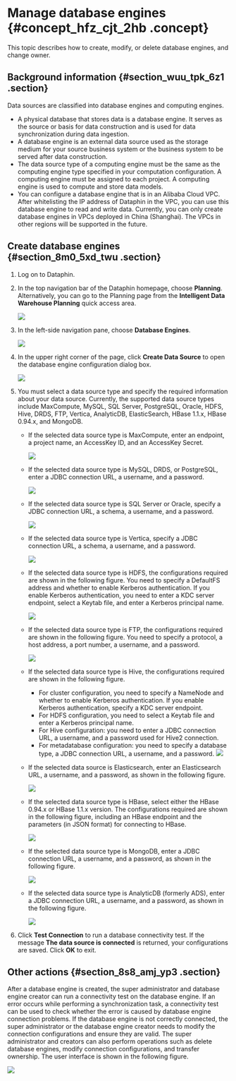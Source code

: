 # Manage database engines {#concept_hfz_cjt_2hb .concept}

This topic describes how to create, modify, or delete database engines, and change owner.

## Background information {#section_wuu_tpk_6z1 .section}

Data sources are classified into database engines and computing engines.

-   A physical database that stores data is a database engine. It serves as the source or basis for data construction and is used for data synchronization during data ingestion.
-   A database engine is an external data source used as the storage medium for your source business system or the business system to be served after data construction.
-   The data source type of a computing engine must be the same as the computing engine type specified in your computation configuration. A computing engine must be assigned to each project. A computing engine is used to compute and store data models.
-   You can configure a database engine that is in an Alibaba Cloud VPC. After whitelisting the IP address of Dataphin in the VPC, you can use this database engine to read and write data. Currently, you can only create database engines in VPCs deployed in China \(Shanghai\). The VPCs in other regions will be supported in the future.

## Create database engines {#section_8m0_5xd_twu .section}

1.  Log on to Dataphin.
2.  In the top navigation bar of the Dataphin homepage, choose **Planning**. Alternatively, you can go to the Planning page from the **Intelligent Data Warehouse Planning** quick access area.

    ![](http://static-aliyun-doc.oss-cn-hangzhou.aliyuncs.com/assets/img/148397/156153698941387_en-US.png)

3.  In the left-side navigation pane, choose **Database Engines**.

    ![](http://static-aliyun-doc.oss-cn-hangzhou.aliyuncs.com/assets/img/149041/156153699041445_en-US.png)

4.  In the upper right corner of the page, click **Create Data Source** to open the database engine configuration dialog box.

    ![](http://static-aliyun-doc.oss-cn-hangzhou.aliyuncs.com/assets/img/149041/156153699041448_en-US.png)

5.  You must select a data source type and specify the required information about your data source. Currently, the supported data source types include MaxCompute, MySQL, SQL Server, PostgreSQL, Oracle, HDFS, Hive, DRDS, FTP, Vertica, AnalyticDB, ElasticSearch, HBase 1.1.x, HBase 0.94.x, and MongoDB.
    -   If the selected data source type is MaxCompute, enter an endpoint, a project name, an AccessKey ID, and an AccessKey Secret.

        ![](http://static-aliyun-doc.oss-cn-hangzhou.aliyuncs.com/assets/img/149041/156153699041450_en-US.png)

    -   If the selected data source type is MySQL, DRDS, or PostgreSQL, enter a JDBC connection URL, a username, and a password.

        ![](http://static-aliyun-doc.oss-cn-hangzhou.aliyuncs.com/assets/img/149041/156153699041451_en-US.png)

    -   If the selected data source type is SQL Server or Oracle, specify a JDBC connection URL, a schema, a username, and a password.

        ![](http://static-aliyun-doc.oss-cn-hangzhou.aliyuncs.com/assets/img/149041/156153699041452_en-US.png)

    -   If the selected data source type is Vertica, specify a JDBC connection URL, a schema, a username, and a password.

        ![](http://static-aliyun-doc.oss-cn-hangzhou.aliyuncs.com/assets/img/149041/156153699141453_en-US.png)

    -   If the selected data source type is HDFS, the configurations required are shown in the following figure. You need to specify a DefaultFS address and whether to enable Kerberos authentication. If you enable Kerberos authentication, you need to enter a KDC server endpoint, select a Keytab file, and enter a Kerberos principal name.

        ![](http://static-aliyun-doc.oss-cn-hangzhou.aliyuncs.com/assets/img/149041/156153699141454_en-US.png)

    -   If the selected data source type is FTP, the configurations required are shown in the following figure. You need to specify a protocol, a host address, a port number, a username, and a password.

        ![](http://static-aliyun-doc.oss-cn-hangzhou.aliyuncs.com/assets/img/149041/156153699141456_en-US.png)

    -   If the selected data source type is Hive, the configurations required are shown in the following figure.

        -   For cluster configuration, you need to specify a NameNode and whether to enable Kerberos authentication. If you enable Kerberos authentication, specify a KDC server endpoint.
        -   For HDFS configuration, you need to select a Keytab file and enter a Kerberos principal name.
        -   For Hive configuration: you need to enter a JDBC connection URL, a username, and a password used for Hive2 connection.
        -   For metadatabase configuration: you need to specify a database type, a JDBC connection URL, a username, and a password.
        ![](http://static-aliyun-doc.oss-cn-hangzhou.aliyuncs.com/assets/img/149041/156153699141457_en-US.png)

    -   If the selected data source is Elasticsearch, enter an Elasticsearch URL, a username, and a password, as shown in the following figure.

        ![](http://static-aliyun-doc.oss-cn-hangzhou.aliyuncs.com/assets/img/149041/156153699141460_en-US.png)

    -   If the selected data source type is HBase, select either the HBase 0.94.x or HBase 1.1.x version. The configurations required are shown in the following figure, including an HBase endpoint and the parameters \(in JSON format\) for connecting to HBase.

        ![](http://static-aliyun-doc.oss-cn-hangzhou.aliyuncs.com/assets/img/149041/156153699241463_en-US.png)

    -   If the selected data source type is MongoDB, enter a JDBC connection URL, a username, and a password, as shown in the following figure.

        ![](http://static-aliyun-doc.oss-cn-hangzhou.aliyuncs.com/assets/img/149041/156153699241466_en-US.png)

    -   If the selected data source type is AnalyticDB \(formerly ADS\), enter a JDBC connection URL, a username, and a password, as shown in the following figure.

        ![](http://static-aliyun-doc.oss-cn-hangzhou.aliyuncs.com/assets/img/149041/156153699241469_en-US.png)

6.  Click **Test Connection** to run a database connectivity test. If the message **The data source is connected** is returned, your configurations are saved. Click **OK** to exit.

## Other actions {#section_8s8_amj_yp3 .section}

After a database engine is created, the super administrator and database engine creator can run a connectivity test on the database engine. If an error occurs while performing a synchronization task, a connectivity test can be used to check whether the error is caused by database engine connection problems. If the database engine is not correctly connected, the super administrator or the database engine creator needs to modify the connection configurations and ensure they are valid. The super administrator and creators can also perform operations such as delete database engines, modify connection configurations, and transfer ownership. The user interface is shown in the following figure.

![](http://static-aliyun-doc.oss-cn-hangzhou.aliyuncs.com/assets/img/149057/156153699241470_en-US.png)

